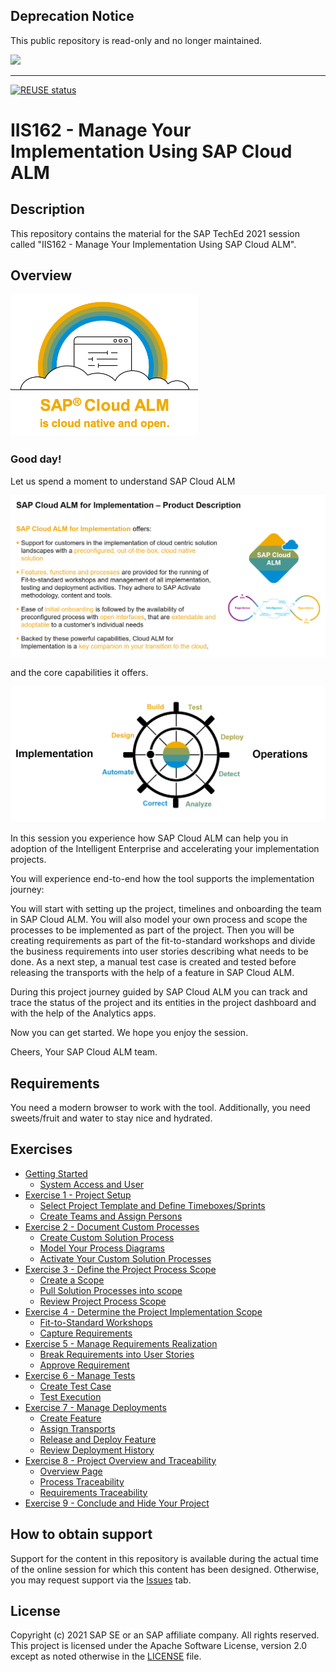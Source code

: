 ## Deprecation Notice

This public repository is read-only and no longer maintained.

![](https://img.shields.io/badge/STATUS-NOT%20CURRENTLY%20MAINTAINED-red.svg?longCache=true&style=flat)

---
[![REUSE status](https://api.reuse.software/badge/github.com/SAP-samples/teched2021-IIS162)](https://api.reuse.software/info/github.com/SAP-samples/teched2021-IIS162)

# IIS162 - Manage Your Implementation Using SAP Cloud ALM

## Description

This repository contains the material for the SAP TechEd 2021 session called "IIS162 - Manage Your Implementation Using SAP Cloud ALM".  

## Overview

<img src="images/2021-11-11-14-23-55.png" width=300>

### Good day!

Let us spend a moment to understand SAP Cloud ALM

<img src="images/2021-11-16_14-19-51.jpg" width=600>

and the core capabilities it offers.

<img src="images/2021-11-16_14-18-15.jpg" width=600>

In this session you experience how SAP Cloud ALM can help you in adoption of the Intelligent Enterprise and accelerating your implementation projects. 

You will experience end-to-end how the tool supports the implementation journey:

You will start with setting up the project, timelines and onboarding the team in SAP Cloud ALM. You will also model your own process and scope the processes to be implemented as part of the project. Then you will be creating requirements as part of the fit-to-standard workshops and divide the business requirements into user stories describing what needs to be done. As a next step, a manual test case is created and tested before releasing the transports with the help of a feature in SAP Cloud ALM.

During this project journey guided by SAP Cloud ALM you can track and trace the status of the project and its entities in the project dashboard and with the help of the Analytics apps.

Now you can get started. We hope you enjoy the session.

​Cheers, Your SAP Cloud ALM team.

## Requirements

You need a modern browser to work with the tool. Additionally, you need sweets/fruit and water to stay nice and hydrated.

## Exercises

- [Getting Started](exercises/ex0/)
    - [System Access and User](exercises/ex0/#System-Access-and-User)
- [Exercise 1 - Project Setup](exercises/ex1/)
    - [Select Project Template and Define Timeboxes/Sprints](exercises/ex1/#Select-Project-Template-and-Define-Timeboxes/Sprints)
    - [Create Teams and Assign Persons](exercises/ex1/#Create-Teams-and-Assign-Persons)
- [Exercise 2 - Document Custom Processes](exercises/ex2/)
    - [Create Custom Solution Process](exercises/ex2/#Create-Custom-Solution-Process)
    - [Model Your Process Diagrams](exercises/ex2/#Model-Your-Process-Diagrams)
    - [Activate Your Custom Solution Processes](exercises/ex2/#Activate-Your-Custom-Solution-Processes)
- [Exercise 3 - Define the Project Process Scope](exercises/ex3/)
    - [Create a Scope](exercises/ex3/#Create-a-Scope)
    - [Pull Solution Processes into scope](exercises/ex3/#Pull-Solution-Processes-into-scope)
    - [Review Project Process Scope](exercises/ex3/#Review-Project-Process-Scope)
- [Exercise 4 - Determine the Project Implementation Scope](exercises/ex4/)
    - [Fit-to-Standard Workshops](exercises/ex4/#Fit-to-Standard-Workshops)
    - [Capture Requirements](exercises/ex4/#Capture-Requirements)
- [Exercise 5 - Manage Requirements Realization](exercises/ex5/)
    - [Break Requirements into User Stories](exercises/ex5/#Break-Requirements-into-User-Stories)
    - [Approve Requirement](exercises/ex5/#Approve-Requirement)
- [Exercise 6 - Manage Tests](exercises/ex6/)
    - [Create Test Case](exercises/ex6/#Create-Test-Case)
    - [Test Execution](exercises/ex6/#Test-Execution)
- [Exercise 7 - Manage Deployments](exercises/ex7/)
    - [Create Feature](exercises/ex7/#Create-Feature)
    - [Assign Transports](exercises/ex7/#Assign-Transports)
    - [Release and Deploy Feature](exercises/ex7/#Release-and-Deploy-Feature)
    - [Review Deployment History](exercises/ex7/#Review-Deployment-History)
- [Exercise 8 - Project Overview and Traceability](exercises/ex8/)
    - [Overview Page](exercises/ex8/#Overview-Page)
    - [Process Traceability](exercises/ex8/#Process-Traceability)
    - [Requirements Traceability](exercises/ex8/#Requirements-Traceability)
- [Exercise 9 - Conclude and Hide Your Project](exercises/ex9/)    

## How to obtain support

Support for the content in this repository is available during the actual time of the online session for which this content has been designed. Otherwise, you may request support via the [Issues](../../issues) tab.

## License
Copyright (c) 2021 SAP SE or an SAP affiliate company. All rights reserved. This project is licensed under the Apache Software License, version 2.0 except as noted otherwise in the [LICENSE](LICENSES/Apache-2.0.txt) file.
